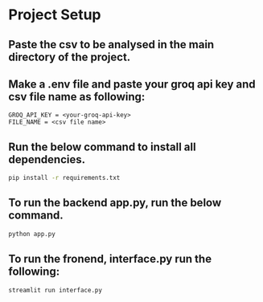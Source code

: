 # Project Setup
## Paste the csv to be analysed in the main directory of the project.
## Make a .env file and paste your groq api key and csv file name as following:
```plaintext
GROQ_API_KEY = <your-groq-api-key>
FILE_NAME = <csv file name>
```
## Run the below command to install all dependencies.
```bash
pip install -r requirements.txt
```
## To run the backend app.py, run the below command.
```bash
python app.py
```
## To run the fronend, interface.py run the following:
```bash
streamlit run interface.py
```